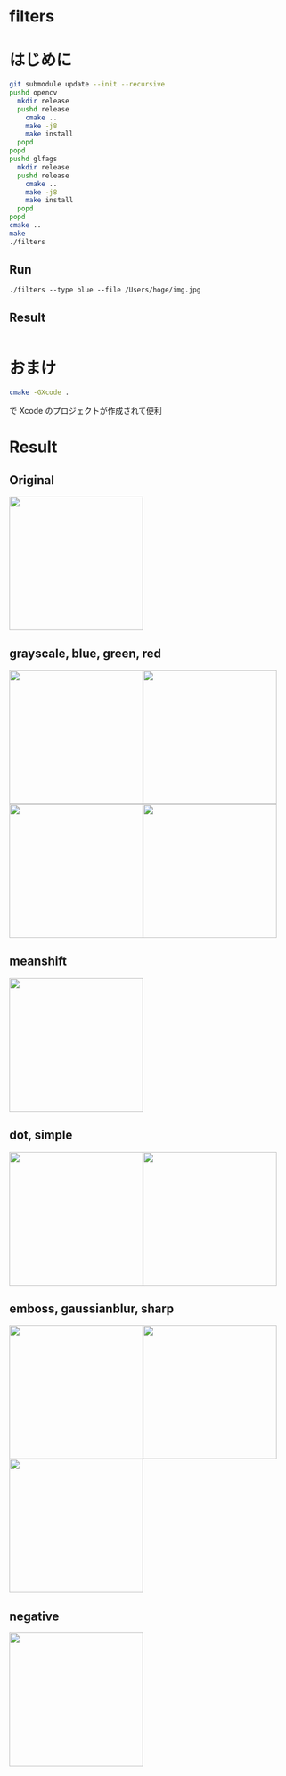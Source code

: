 # filters

# はじめに

```bash
git submodule update --init --recursive
pushd opencv
  mkdir release
  pushd release
    cmake ..
    make -j8
    make install
  popd
popd
pushd glfags
  mkdir release
  pushd release
    cmake ..
    make -j8
    make install
  popd
popd
cmake ..
make
./filters
```

## Run

```
./filters --type blue --file /Users/hoge/img.jpg
```

## Result

```

```

# おまけ

```bash
cmake -GXcode .
```

で Xcode のプロジェクトが作成されて便利

# Result

## Original

<img src="result/798808978.jpg" width="240px">

## grayscale, blue, green, red

<img src="result/798808978.jpg-grayscale.png" width="240px"><img src="result/798808978.jpg-blue.png" width="240px"><img src="result/798808978.jpg-green.png" width="240px"><img src="result/798808978.jpg-red.png" width="240px">

## meanshift

<img src="result/798808978.jpg-meanshift.png" width="240px">

## dot, simple

<img src="result/798808978.jpg-dot.png" width="240px"><img src="result/798808978.jpg-simple.png" width="240px">

## emboss, gaussianblur, sharp

<img src="result/798808978.jpg-emboss.png" width="240px"><img src="result/798808978.jpg-gaussianblur.png" width="240px"><img src="result/798808978.jpg-sharp.png" width="240px">

## negative

<img src="result/798808978.jpg-negative.png" width="240px">
